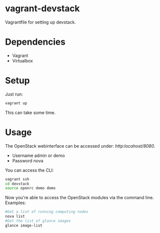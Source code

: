 vagrant-devstack
================

Vagrantfile for setting up devstack.

Dependencies
==============
* Vagrant
* Virtualbox


Setup
==============

Just run:
``````sh
vagrant up
``````
This can take some time.

Usage
===================
The OpenStack webinterface can be accessed under: *http:locahost/8080*.

  - Username admin or demo
  - Password nova

You can access the CLI:
``````````````sh
vagrant ssh
cd devstack
source openrc demo demo
``````````````
Now you're able to access the OpenStack modules via the command line.
Examples:
````````````sh
#Get a list of running computing nodes
nova list
#Get the list of glance images
glance image-list
````````````

